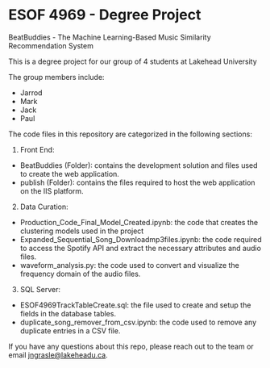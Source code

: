 # ESOF 4969 - Degree Project

BeatBuddies - The Machine Learning-Based Music Similarity Recommendation System

This is a degree project for our group of 4 students at Lakehead University

The group members include:
  - Jarrod
  - Mark
  - Jack
  - Paul

The code files in this repository are categorized in the following sections:
1. Front End:
  - BeatBuddies (Folder): contains the development solution and files used to create the web application.
  - publish (Folder): contains the files required to host the web application on the IIS platform.
2. Data Curation:
  - Production_Code_Final_Model_Created.ipynb: the code that creates the clustering models used in the project
  - Expanded_Sequential_Song_Downloadmp3files.ipynb: the code required to access the Spotify API and extract the necessary attributes and audio files.
  - waveform_analysis.py: the code used to convert and visualize the frequency domain of the audio files.
3. SQL Server:
  - ESOF4969TrackTableCreate.sql: the file used to create and setup the fields in the database tables.
  - duplicate_song_remover_from_csv.ipynb: the code used to remove any duplicate entries in a CSV file.
    
If you have any questions about this repo, please reach out to the team or email jngrasle@lakeheadu.ca.
